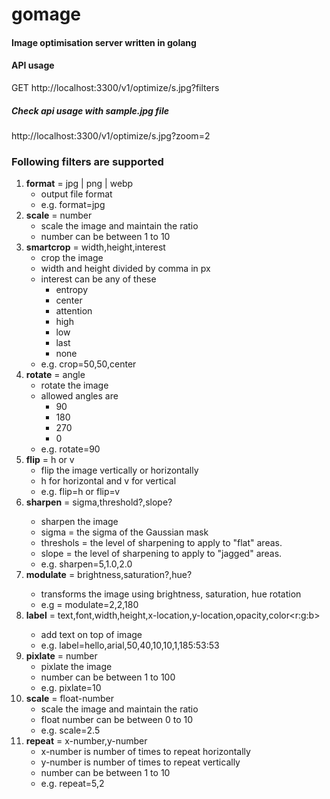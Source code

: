 # gomage

#### Image optimisation server written in golang

#### API usage

GET http://localhost:3300/v1/optimize/s.jpg?filters

##### Check api usage with sample.jpg file

http://localhost:3300/v1/optimize/s.jpg?zoom=2

### Following filters are supported

1. **format** = jpg | png | webp
   - output file format
   - e.g. format=jpg
2. **scale** = number
   - scale the image and maintain the ratio
   - number can be between 1 to 10
3. **smartcrop** = width,height,interest
   - crop the image
   - width and height divided by comma in px
   - interest can be any of these
     - entropy
     - center
     - attention
     - high
     - low
     - last
     - none
   - e.g. crop=50,50,center
4. **rotate** = angle
   - rotate the image
   - allowed angles are
     - 90
     - 180
     - 270
     - 0
   - e.g. rotate=90
5. **flip** = h or v
   - flip the image vertically or horizontally
   - h for horizontal and v for vertical
   - e.g. flip=h or flip=v
6. **sharpen** = sigma<number>,threshold<number>?,slope<number>?
   - sharpen the image
   - sigma = the sigma of the Gaussian mask
   - threshols = the level of sharpening to apply to "flat" areas.
   - slope = the level of sharpening to apply to "jagged" areas.
   - e.g. sharpen=5,1.0,2.0
7. **modulate** = brightness<number>,saturation<number>?,hue<degree>?
   - transforms the image using brightness, saturation, hue rotation
   - e.g = modulate=2,2,180
8. **label** = text<string>,font<stringr>,width<number>,height<number>,x-location<number>,y-location<number>,opacity<float>,color<r:g:b>
   - add text on top of image
   - e.g. label=hello,arial,50,40,10,10,1,185:53:53
9. **pixlate** = number
   - pixlate the image
   - number can be between 1 to 100
   - e.g. pixlate=10
10. **scale** = float-number
    - scale the image and maintain the ratio
    - float number can be between 0 to 10
    - e.g. scale=2.5
11. **repeat** = x-number,y-number
    - x-number is number of times to repeat horizontally
    - y-number is number of times to repeat vertically
    - number can be between 1 to 10
    - e.g. repeat=5,2
